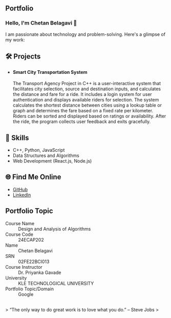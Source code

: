 ## Portfolio

### Hello, I'm Chetan Belagavi 👋

I am passionate about technology and problem-solving. Here's a glimpse of my work:

## 🛠️ Projects
- #### Smart City Transportation System
    The Transport Agency Project in C++ is a user-interactive system that facilitates city selection, source and destination inputs, and calculates the distance and fare for a ride. It includes a login system for user authentication and displays available riders for selection. The system calculates the shortest distance between cities using a lookup table or graph and determines the fare based on a fixed rate per kilometer. Riders can be sorted and displayed based on ratings or availability. After the ride, the program collects user feedback and exits gracefully.

## 🚀 Skills
- C++, Python, JavaScript
- Data Structures and Algorithms
- Web Development (React.js, Node.js)

## 🌐 Find Me Online
- [GitHub](https://github.com/Chetanbelagavi24)
- [LinkedIn](https://linkedin.com/in/your-linkedin-profile)

## Portfolio Topic

<dl>
<dt>Course Name</dt>
<dd>Design and Analysis of Algorithms</dd>
<dt>Course Code</dt>
<dd>24ECAP202</dd>
<dt>Name</dt>
<dd>Chetan Belagavi</dd>
<dt>SRN</dt>
<dd>02FE22BCI013</dd>
<dt>Course Instructor</dt>
<dd>Dr. Priyanka Gavade</dd>
<dt>University</dt>
<dd>KLE TECHNOLOGICAL UNIVERSITY</dd>
<dt>Portfolio Topic/Domain</dt>
<dd>Google</dd>
</dl>

<br> 
> “The only way to do great work is to love what you do.” – Steve Jobs
>
